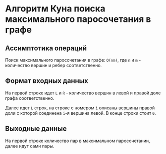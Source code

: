 # Алгоритм Куна поиска максимального паросочетания в графе

## Ассимптотика операций

Поиск максимального паросочетания в графе: `O(nm)`,
где `n` и `m` - количество вершин и ребер соответственно.

## Формат входных данных

На первой строке идет `L` и `R` - количество вершин в левой и правой доле графа соответственно.

Далее идет `L` строк, на строке с номером `i` описаны вершины правой доли с которой соединена `i`-я вершина левой.
В конце строки стоит `0`.

## Выходные данные

На первой строке количество пар в максимальном паросочетании, далее идут сами пары.
